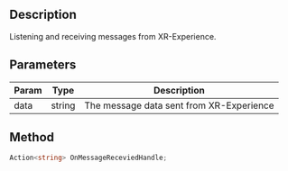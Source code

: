## Description

Listening and receiving messages from XR-Experience.

## Parameters

| Param | Type   | Description                              |
| ----- | ------ | ---------------------------------------- |
| data  | string | The message data sent from XR-Experience |

## Method

```cs
Action<string> OnMessageReceviedHandle;
```
